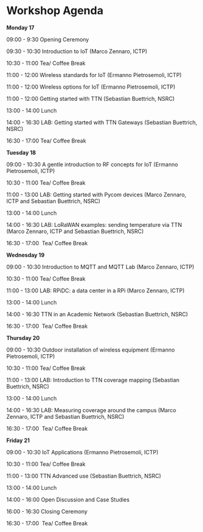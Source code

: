Workshop Agenda
====

**Monday 17**

09:00 - 9:30 Opening Ceremony

09:30 - 10:30 Introduction to IoT (Marco Zennaro, ICTP)

10:30 - 11:00 Tea/ Coffee Break

11:00 - 12:00 Wireless standards for IoT (Ermanno Pietrosemoli, ICTP)

11:00 - 12:00 Wireless options for IoT (Ermanno Pietrosemoli, ICTP)

11:00 - 12:00 Getting started with TTN (Sebastian Buettrich, NSRC)

13:00 - 14:00 Lunch

14:00 - 16:30 LAB: Getting started with TTN Gateways (Sebastian Buettrich, NSRC)

16:30 - 17:00 Tea/ Coffee Break



**Tuesday 18**

09:00 - 10:30 A gentle introduction to RF concepts for IoT (Ermanno Pietrosemoli, ICTP)

10:30 - 11:00 Tea/ Coffee Break

11:00 - 13:00 LAB: Getting started with Pycom devices (Marco Zennaro, ICTP and Sebastian Buettrich, NSRC)

13:00 - 14:00 Lunch

14:00 - 16:30 LAB: LoRaWAN examples: sending temperature via TTN (Marco Zennaro, ICTP and Sebastian Buettrich, NSRC)

16:30 - 17:00  Tea/ Coffee Break



**Wednesday 19**

09:00 - 10:30 Introduction to MQTT and MQTT Lab (Marco Zennaro, ICTP)

10:30 - 11:00 Tea/ Coffee Break

11:00 - 13:00 LAB: RPiDC: a data center in a RPi (Marco Zennaro, ICTP)

13:00 - 14:00 Lunch

14:00 - 16:30 TTN in an Academic Network (Sebastian Buettrich, NSRC)

16:30 - 17:00  Tea/ Coffee Break

**Thursday 20**

09:00 - 10:30 Outdoor installation of wireless equipment (Ermanno Pietrosemoli, ICTP)

10:30 - 11:00 Tea/ Coffee Break

11:00 - 13:00 LAB: Introduction to TTN coverage mapping (Sebastian Buettrich, NSRC)

13:00 - 14:00 Lunch

14:00 - 16:30 LAB: Measuring coverage around the campus (Marco Zennaro, ICTP and Sebastian Buettrich, NSRC)

16:30 - 17:00  Tea/ Coffee Break


**Friday 21**

09:00 - 10:30 IoT Applications (Ermanno Pietrosemoli, ICTP)

10:30 - 11:00 Tea/ Coffee Break

11:00 - 13:00 TTN Advanced use (Sebastian Buettrich, NSRC)

13:00 - 14:00 Lunch

14:00 - 16:00 Open Discussion and Case Studies

16:00 - 16:30 Closing Ceremony

16:30 - 17:00  Tea/ Coffee Break
